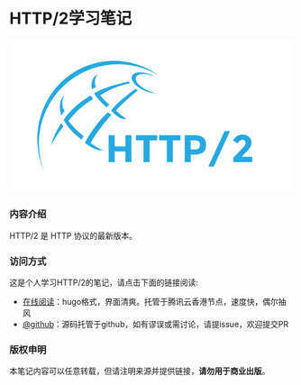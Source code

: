 # HTTP/2学习笔记

![](content/introduction/images/http2_logo.png)

### 内容介绍

HTTP/2 是 HTTP 协议的最新版本。

### 访问方式

这是个人学习HTTP/2的笔记，请点击下面的链接阅读:

- [在线阅读](https://skyao.io/learning-http2)：hugo格式，界面清爽。托管于腾讯云香港节点，速度快，偶尔抽风
- [@github](https://github.com/skyao/learning-http2/)：源码托管于github，如有谬误或需讨论，请提issue，欢迎提交PR

### 版权申明

本笔记内容可以任意转载，但请注明来源并提供链接，**请勿用于商业出版**。



